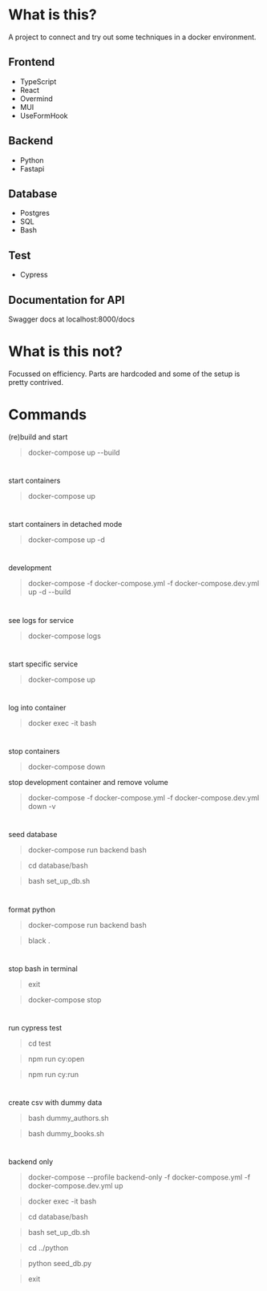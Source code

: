 # What is this?

A project to connect and try out some techniques in a docker environment.

## Frontend

- TypeScript
- React
- Overmind
- MUI
- UseFormHook

## Backend

- Python
- Fastapi

## Database

- Postgres
- SQL
- Bash

## Test

- Cypress

## Documentation for API

Swagger docs at localhost:8000/docs

# What is this not?

Focussed on efficiency.
Parts are hardcoded and some of the setup is pretty contrived.

# Commands

(re)build and start

> docker-compose up --build

#

start containers

> docker-compose up

#

start containers in detached mode

> docker-compose up -d

#

development

> docker-compose -f docker-compose.yml -f docker-compose.dev.yml up -d --build

#

see logs for service

> docker-compose logs <NAME OF SERVICE>

#

start specific service

> docker-compose up <NAME OF SERVICE>

#

log into container

> docker exec -it <NAME OF CONTAINER> bash

#

stop containers

> docker-compose down

stop development container and remove volume

> docker-compose -f docker-compose.yml -f docker-compose.dev.yml down -v

#

seed database

> docker-compose run backend bash

> cd database/bash

> bash set_up_db.sh

#

format python

> docker-compose run backend bash

> black .

#

stop bash in terminal

> exit

> docker-compose stop

#

run cypress test

> cd test

> npm run cy:open

> npm run cy:run

#

create csv with dummy data

> bash dummy_authors.sh

> bash dummy_books.sh

#

backend only

> docker-compose --profile backend-only -f docker-compose.yml -f docker-compose.dev.yml up

> docker exec -it <NAME OF CONTAINER> bash

> cd database/bash

> bash set_up_db.sh

> cd ../python

> python seed_db.py

> exit
